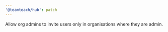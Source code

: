 ```yaml
---
'@teamteach/hub': patch
---
```


Allow org admins to invite users only in organisations where they are admin.
